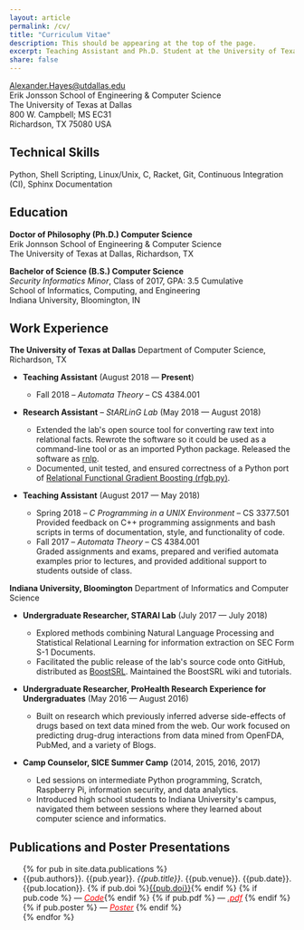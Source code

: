 ```yaml
---
layout: article
permalink: /cv/
title: "Curriculum Vitae"
description: This should be appearing at the top of the page.
excerpt: Teaching Assistant and Ph.D. Student at the University of Texas at Dallas
share: false
---
```


Alexander.Hayes@utdallas.edu  
Erik Jonsson School of Engineering & Computer Science  
The University of Texas at Dallas  
800 W. Campbell; MS EC31  
Richardson, TX 75080 USA  

Technical Skills
---

Python, Shell Scripting, Linux/Unix, C, Racket, Git, Continuous Integration (CI), Sphinx Documentation

Education
---

**Doctor of Philosophy (Ph.D.) Computer Science**  
Erik Jonnson School of Engineering & Computer Science  
The University of Texas at Dallas, Richardson, TX


**Bachelor of Science (B.S.) Computer Science**  
*Security Informatics Minor*, Class of 2017, GPA: 3.5 Cumulative  
School of Informatics, Computing, and Engineering  
Indiana University, Bloomington, IN

Work Experience
---

**The University of Texas at Dallas**
Department of Computer Science, Richardson, TX

* **Teaching Assistant** (August 2018 &mdash; **Present**)

  * Fall 2018 &ndash; *Automata Theory* &ndash; CS 4384.001

* **Research Assistant** &ndash; *StARLinG Lab* (May 2018 &mdash; August 2018)

    * Extended the lab's open source tool for converting raw text into relational facts. Rewrote the software so it could be used as a command-line tool or as an imported Python package. Released the software as [rnlp](https://pypi.org/project/rnlp/).
    * Documented, unit tested, and ensured correctness of a Python port of [Relational Functional Gradient Boosting (rfgb.py)](https://pypi.org/project/rfgb/).

* **Teaching Assistant** (August 2017 &mdash; May 2018)  

  * Spring 2018 &ndash; *C Programming in a UNIX Environment* &ndash; CS 3377.501  
    Provided feedback on C++ programming assignments and bash scripts in terms of documentation, style, and functionality of code.
  * Fall 2017 &ndash; *Automata Theory* &ndash; CS 4384.001  
    Graded assignments and exams, prepared and verified automata examples prior to lectures, and provided additional support to students outside of class.

**Indiana University, Bloomington**
Department of Informatics and Computer Science

* **Undergraduate Researcher, STARAI Lab** (July 2017 &mdash; July 2018)
  * Explored methods combining Natural Language Processing and Statistical Relational Learning for information extraction on SEC Form S-1 Documents.
  * Facilitated the public release of the lab's source code onto GitHub, distributed as [BoostSRL](https://github.com/starling-lab/BoostSRL/). Maintained the BoostSRL wiki and tutorials.

* **Undergraduate Researcher, ProHealth Research Experience for Undergraduates** (May 2016 &mdash; August 2016)  
  * Built on research which previously inferred adverse side-effects of drugs based on text data mined from the web. Our work focused on predicting drug-drug interactions from data mined from OpenFDA, PubMed, and a variety of Blogs.

* **Camp Counselor, SICE Summer Camp** (2014, 2015, 2016, 2017)  
  * Led sessions on intermediate Python programming, Scratch, Raspberry Pi, information security, and data analytics.  
  * Introduced high school students to Indiana University's campus, navigated them between sessions where they learned about computer science and informatics.

Publications and Poster Presentations
---

<ul>
{% for pub in site.data.publications %}
  <li>{{pub.authors}}. {{pub.year}}. <i>{{pub.title}}</i>. {{pub.venue}}. {{pub.date}}. {{pub.location}}. {% if pub.doi %}<a href="{{pub.doi}}">{{pub.doi}}</a>{% endif %} {% if pub.code %} &mdash; <a href="{{pub.code}}"><i style="color: red" class="icons fa fa-code"> Code</i></a>{% endif %} {% if pub.pdf %} &mdash; <a href="{{pub.pdf}}"><i style="color: red" class="icons fa fa-file"> .pdf</i></a> {% endif %} {% if pub.poster %} &mdash; <a href="{{pub.poster}}"><i style="color: red" class="icons fa fa-image"> Poster</i></a> {% endif %}</li>
{% endfor %}
</ul>
